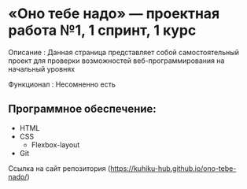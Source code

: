 # «Оно тебе надо» — проектная работа №1, 1 спринт, 1 курс

Описание : Данная страница представляет собой самостоятельный проект для проверки возможностей веб-программирования на начальный уровнях

Функционал : Несомненно есть

## Программное обеспечение:
* HTML
* CSS
  * Flexbox-layout
* Git

Ссылка на сайт репозитория (https://kuhiku-hub.github.io/ono-tebe-nado/)

